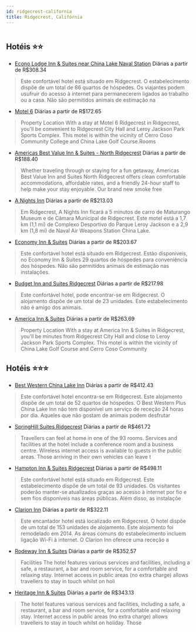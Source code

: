 ```yaml
---
id: ridgecrest-california
title: Ridgecrest, Califórnia
---
```


<center><img src="http://photos.hotelbeds.com/giata/16/167817/167817a_hb_a_001.jpg" alt="" /></center>


## Hotéis ⭐️⭐️

-    [Econo Lodge Inn & Suites near China Lake Naval Station](https://www.hurb.com/aud/https://www.hurb.com/hoteis/ridgecrest/econo-lodge-inn-suites-near-china-lake-naval-station-JNP-JP252305?cmp=18055) Diárias a partir de R$308.34
   > Este confortável hotel está situado em Ridgecrest. O estabelecimento dispõe de um total de 86 quartos de hóspedes. Os viajantes podem usufruir do acesso à internet para permanecerem ligados ao trabalho ou a casa. Não são permitidos animais de estimação na
-    [Motel 6](https://www.hurb.com/aud/https://www.hurb.com/hoteis/ridgecrest/motel-6-JNP-JP915968?cmp=18055) Diárias a partir de R$172.65
   > Property Location With a stay at Motel 6 Ridgecrest in Ridgecrest, you&apos;ll be convenient to Ridgecrest City Hall and Leroy Jackson Park Sports Complex. This motel is within the vicinity of Cerro Coso Community College and China Lake Golf Course.Rooms 
-    [Americas Best Value Inn & Suites - North Ridgecrest](https://www.hurb.com/aud/https://www.hurb.com/hoteis/ridgecrest/americas-best-value-inn-suites-north-ridgecrest-JNP-JP389908?cmp=18055) Diárias a partir de R$188.40
   > Whether traveling through or staying for a fun getaway, Americas Best Value Inn and Suites North Ridgecrest offers clean comfortable accommodations, affordable rates, and a friendly 24-hour staff to help make your stay enjoyable. Our brand new smoke free 
-    [A Nights Inn](https://www.hurb.com/aud/https://www.hurb.com/hoteis/ridgecrest/a-nights-inn-JNP-JP00568M?cmp=18055) Diárias a partir de R$213.03
   > Em Ridgecrest, A Nights Inn ficará a 5 minutos de carro de Maturango Museum e de Câmara Municipal de Ridgecrest.  Este motel está a 1,7 km (1,1 mi) de Complexo Desportivo do Parque Leroy Jackson e a 2,9 km (1,8 mi) de Naval Air Weapons Station China Lake.
-    [Economy Inn & Suites](https://www.hurb.com/aud/https://www.hurb.com/hoteis/ridgecrest/economy-inn-suites-JNP-JP931758?cmp=18055) Diárias a partir de R$203.67
   > Este confortável hotel está situado em Ridgecrest. Estão disponíveis, no Economy Inn &amp; Suites 29 quartos de hóspedes para conveniência dos hóspedes. Não são permitidos animais de estimação nas instalações. 
-    [Budget Inn and Suites Ridgecrest](https://www.hurb.com/aud/https://www.hurb.com/hoteis/ridgecrest/budget-inn-and-suites-ridgecrest-JNP-JP445605?cmp=18055) Diárias a partir de R$217.98
   > Este confortável hotel, pode encontrar-se em Ridgecrest. O alojamento dispõe de um total de 23 unidades. Este estabelecimento não é amigo dos animais. 
-    [America Inn & Suites](https://www.hurb.com/aud/https://www.hurb.com/hoteis/ridgecrest/america-inn-suites-JNP-JP930498?cmp=18055) Diárias a partir de R$263.69
   > Property Location With a stay at America Inn &amp; Suites in Ridgecrest, you&apos;ll be minutes from Ridgecrest City Hall and close to Leroy Jackson Park Sports Complex. This motel is within the vicinity of China Lake Golf Course and Cerro Coso Community 

## Hotéis ⭐️⭐️⭐️

-    [Best Western China Lake Inn](https://www.hurb.com/aud/https://www.hurb.com/hoteis/ridgecrest/best-western-china-lake-inn-JNP-JP153147?cmp=18055) Diárias a partir de R$412.43
   > Este confortável hotel encontra-se em Ridgecrest. Este alojamento dispõe de um total de 52 quartos de hóspedes. O Best Western Plus China Lake Inn não tem disponível um serviço de receção 24 horas por dia. Aqueles que não gostam de animais podem desfrutar
-    [SpringHill Suites Ridgecrest](https://www.hurb.com/aud/https://www.hurb.com/hoteis/ridgecrest/springhill-suites-ridgecrest-JNP-JP352739?cmp=18055) Diárias a partir de R$461.72
   > Travellers can feel at home in one of the 93 rooms. Services and facilities at the hotel include a conference room and a business centre. Wireless internet access is available to guests in the public areas. Those arriving in their own vehicles can leave t
-    [Hampton Inn & Suites Ridgecrest](https://www.hurb.com/aud/https://www.hurb.com/hoteis/ridgecrest/hampton-inn-suites-ridgecrest-JNP-JP091851?cmp=18055) Diárias a partir de R$498.11
   > Este confortável hotel está situado em Ridgecrest. Este estabelecimento dispõe de um total de 93 unidades. Os visitantes poderão manter-se atualizados graças ao acesso à internet por fio e sem fios disponíveis nas áreas públicas. Além disso, as instalaçõe
-    [Clarion Inn](https://www.hurb.com/aud/https://www.hurb.com/hoteis/ridgecrest/clarion-inn-JNP-JP189776?cmp=18055) Diárias a partir de R$322.11
   > Este encantador hotel está localizado em Ridgecrest. O hotel dispõe de um total de 153 unidades de alojamento. Este alojamento foi remodelado em 2014. As áreas comuns do estabelecimento incluem ligação Wi-Fi à internet. O Clarion Inn oferece uma receção a
-    [Rodeway Inn & Suites](https://www.hurb.com/aud/https://www.hurb.com/hoteis/ridgecrest/rodeway-inn-suites-JNP-JP02499F?cmp=18055) Diárias a partir de R$352.57
   > Facilities The hotel features various services and facilities, including a safe, a restaurant, a bar and room service, for a comfortable and relaxing stay. Internet access in public areas (no extra charge) allows travellers to stay in touch whilst on holi
-    [Heritage Inn & Suites](https://www.hurb.com/aud/https://www.hurb.com/hoteis/ridgecrest/heritage-inn-suites-JNP-JP984229?cmp=18055) Diárias a partir de R$343.13
   > The hotel features various services and facilities, including a safe, a restaurant, a bar and room service, for a comfortable and relaxing stay. Internet access in public areas (no extra charge) allows travellers to stay in touch whilst on holiday. Those 
